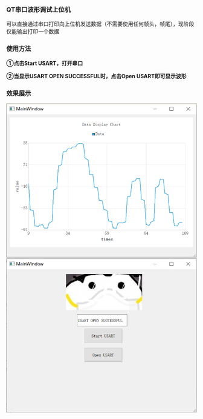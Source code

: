 ### QT串口波形调试上位机

可以直接通过串口打印向上位机发送数据（不需要使用任何帧头，帧尾），现阶段仅能输出打印一个数据



### 使用方法

**①点击Start USART，打开串口**

**②当显示USART OPEN SUCCESSFUL时，点击Open USART即可显示波形**



### 效果展示

![IMG002](.\IMG\IMG002.png)![IMG001](.\IMG\IMG001.png)